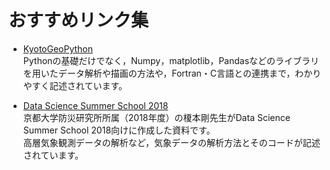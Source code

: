 # おすすめリンク集

 - [KyotoGeoPython](https://kyoto-geopython.github.io/Kyoto-GeoPython/)  
 Pythonの基礎だけでなく，Numpy，matplotlib，Pandasなどのライブラリを用いたデータ解析や描画の方法や，Fortran・C言語との連携まで，わかりやすく記述されています。  

 - [Data Science Summer School 2018](https://github.com/tenomoto/dsss2018)  
 京都大学防災研究所所属（2018年度）の榎本剛先生がData Science Summer School 2018向けに作成した資料です。  
 高層気象観測データの解析など，気象データの解析方法とそのコードが記述されています。